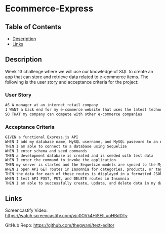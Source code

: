 # Ecommerce-Express
## Table of Contents
- [Description](#description)
- [Links](#links)

## Description 
Week 13 challenge where we will use our knowledge of SQL to create an app that can store and retrieve data related to e-commerce items. The following is the user story and acceptance criteria for the project:

### User Story

```md
AS A manager at an internet retail company
I WANT a back end for my e-commerce website that uses the latest technologies
SO THAT my company can compete with other e-commerce companies
```

### Acceptance Criteria

```md
GIVEN a functional Express.js API
WHEN I add my database name, MySQL username, and MySQL password to an environment variable file
THEN I am able to connect to a database using Sequelize
WHEN I enter schema and seed commands
THEN a development database is created and is seeded with test data
WHEN I enter the command to invoke the application
THEN my server is started and the Sequelize models are synced to the MySQL database
WHEN I open API GET routes in Insomnia for categories, products, or tags
THEN the data for each of these routes is displayed in a formatted JSON
WHEN I test API POST, PUT, and DELETE routes in Insomnia
THEN I am able to successfully create, update, and delete data in my database
```

## Links
Screencastify Video: https://watch.screencastify.com/v/c0OVk4HiSElLuoHBdDTv

GitHub Repo: https://github.com/thegwanj/text-editor

